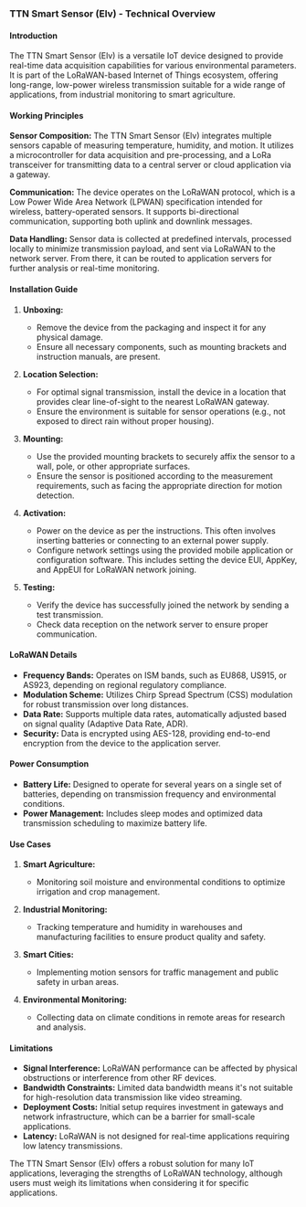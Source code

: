 ### TTN Smart Sensor (Elv) - Technical Overview

#### Introduction
The TTN Smart Sensor (Elv) is a versatile IoT device designed to provide real-time data acquisition capabilities for various environmental parameters. It is part of the LoRaWAN-based Internet of Things ecosystem, offering long-range, low-power wireless transmission suitable for a wide range of applications, from industrial monitoring to smart agriculture.

#### Working Principles

**Sensor Composition:**
The TTN Smart Sensor (Elv) integrates multiple sensors capable of measuring temperature, humidity, and motion. It utilizes a microcontroller for data acquisition and pre-processing, and a LoRa transceiver for transmitting data to a central server or cloud application via a gateway.

**Communication:**
The device operates on the LoRaWAN protocol, which is a Low Power Wide Area Network (LPWAN) specification intended for wireless, battery-operated sensors. It supports bi-directional communication, supporting both uplink and downlink messages.

**Data Handling:**
Sensor data is collected at predefined intervals, processed locally to minimize transmission payload, and sent via LoRaWAN to the network server. From there, it can be routed to application servers for further analysis or real-time monitoring.

#### Installation Guide

1. **Unboxing:**
   - Remove the device from the packaging and inspect it for any physical damage.
   - Ensure all necessary components, such as mounting brackets and instruction manuals, are present.

2. **Location Selection:**
   - For optimal signal transmission, install the device in a location that provides clear line-of-sight to the nearest LoRaWAN gateway.
   - Ensure the environment is suitable for sensor operations (e.g., not exposed to direct rain without proper housing).

3. **Mounting:**
   - Use the provided mounting brackets to securely affix the sensor to a wall, pole, or other appropriate surfaces.
   - Ensure the sensor is positioned according to the measurement requirements, such as facing the appropriate direction for motion detection.

4. **Activation:**
   - Power on the device as per the instructions. This often involves inserting batteries or connecting to an external power supply.
   - Configure network settings using the provided mobile application or configuration software. This includes setting the device EUI, AppKey, and AppEUI for LoRaWAN network joining.

5. **Testing:**
   - Verify the device has successfully joined the network by sending a test transmission.
   - Check data reception on the network server to ensure proper communication.

#### LoRaWAN Details

- **Frequency Bands:** Operates on ISM bands, such as EU868, US915, or AS923, depending on regional regulatory compliance.
- **Modulation Scheme:** Utilizes Chirp Spread Spectrum (CSS) modulation for robust transmission over long distances.
- **Data Rate:** Supports multiple data rates, automatically adjusted based on signal quality (Adaptive Data Rate, ADR).
- **Security:** Data is encrypted using AES-128, providing end-to-end encryption from the device to the application server.

#### Power Consumption

- **Battery Life:** Designed to operate for several years on a single set of batteries, depending on transmission frequency and environmental conditions.
- **Power Management:** Includes sleep modes and optimized data transmission scheduling to maximize battery life.

#### Use Cases

1. **Smart Agriculture:**
   - Monitoring soil moisture and environmental conditions to optimize irrigation and crop management.

2. **Industrial Monitoring:**
   - Tracking temperature and humidity in warehouses and manufacturing facilities to ensure product quality and safety.

3. **Smart Cities:**
   - Implementing motion sensors for traffic management and public safety in urban areas.

4. **Environmental Monitoring:**
   - Collecting data on climate conditions in remote areas for research and analysis.

#### Limitations

- **Signal Interference:** LoRaWAN performance can be affected by physical obstructions or interference from other RF devices.
- **Bandwidth Constraints:** Limited data bandwidth means it's not suitable for high-resolution data transmission like video streaming.
- **Deployment Costs:** Initial setup requires investment in gateways and network infrastructure, which can be a barrier for small-scale applications.
- **Latency:** LoRaWAN is not designed for real-time applications requiring low latency transmissions.
  
The TTN Smart Sensor (Elv) offers a robust solution for many IoT applications, leveraging the strengths of LoRaWAN technology, although users must weigh its limitations when considering it for specific applications.